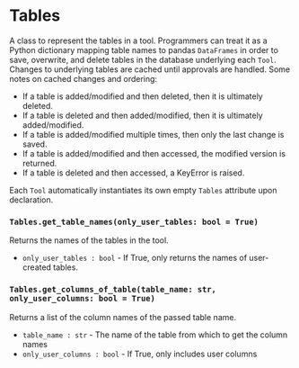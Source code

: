 # Tables
A class to represent the tables in a tool. Programmers can treat it as a Python dictionary mapping table names to pandas `DataFrames` in order to save, overwrite, and delete tables in the database underlying each `Tool`. 
Changes to underlying tables are cached until approvals are handled. Some notes on cached changes and ordering:
- If a table is added/modified and then deleted, then it is ultimately deleted.
- If a table is deleted and then added/modified, then it is ultimately added/modified.
- If a table is added/modified multiple times, then only the last change is saved.
- If a table is added/modified and then accessed, the modified version is returned.
- If a table is deleted and then accessed, a KeyError is raised.

Each `Tool` automatically instantiates its own empty `Tables` attribute upon declaration. 

### `Tables.get_table_names(only_user_tables: bool = True)`

Returns the names of the tables in the tool. 

- `only_user_tables : bool` - If True, only returns the names of user-created tables.

### `Tables.get_columns_of_table(table_name: str, only_user_columns: bool = True)`

Returns a list of the column names of the passed table name. 

- `table_name : str` - The name of the table from which to get the column names
- `only_user_columns : bool` - If True, only includes user columns
